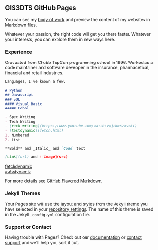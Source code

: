 ## GIS3DTS GitHub Pages

You can see my [body of work](https://www.google.com/url?sa=i&url=https%3A%2F%2Fstylecaster.com%2Fbeauty%2Fjessica-alba-health%2F&psig=AOvVaw2nzm7eEJVvvb1huKMtbEF-&ust=1614284836558000&source=images&cd=vfe&ved=0CAIQjRxqFwoTCPDF7vCtg-8CFQAAAAAdAAAAABAD) and preview the content of my websites in Markdown files.

Whatever your passion, the right code will get you there faster. Whatever your interests, you can explore them in new ways here.

### Experience

Graduated from Chubb TopGun programming school in 1996. Worked as a code maintainer and software deveoper in the insurance, pharmacetical, financial and retail industries.

```markdown
Languages, I've known a few.

# Python
## Javascript
### SQL
#### Visual Basic
##### Cobol

- Spec Writing
- Tech Writing
- [Feck Writing](https://www.youtube.com/watch?v=jdkN57xvekI) 
- [testdynamic](fetch.html) 
1. Numbered
2. List

**Bold** and _Italic_ and `Code` text

[Link](url) and ![Image](src)
```
[fetchdynamic](fetch.html)   
[autodynamic](autocomplete.html)   

For more details see [GitHub Flavored Markdown](https://guides.github.com/features/mastering-markdown/).

### Jekyll Themes

Your Pages site will use the layout and styles from the Jekyll theme you have selected in your [repository settings](https://github.com/gis3dts/github-pages-with-jekyll/settings). The name of this theme is saved in the Jekyll `_config.yml` configuration file.

### Support or Contact

Having trouble with Pages? Check out our [documentation](https://docs.github.com/categories/github-pages-basics/) or [contact support](https://support.github.com/contact) and we’ll help you sort it out.
